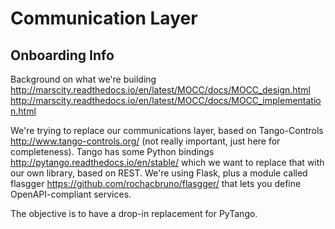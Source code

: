 # Communication Layer


## Onboarding Info

Background on what we're building
http://marscity.readthedocs.io/en/latest/MOCC/docs/MOCC_design.html
http://marscity.readthedocs.io/en/latest/MOCC/docs/MOCC_implementation.html

We're trying to replace our communications layer, based on Tango-Controls http://www.tango-controls.org/ (not really important, just here for completeness).
Tango has some Python bindings http://pytango.readthedocs.io/en/stable/ which we want to replace that with our own library, based on REST.
We're using Flask, plus a module called flasgger https://github.com/rochacbruno/flasgger/ that lets you define OpenAPI-compliant services.

The objective is to have a drop-in replacement for PyTango.
